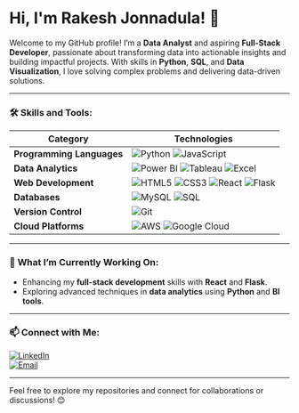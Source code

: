 # Hi, I'm Rakesh Jonnadula! 👋

Welcome to my GitHub profile! I’m a **Data Analyst** and aspiring **Full-Stack Developer**, passionate about transforming data into actionable insights and building impactful projects. With skills in **Python**, **SQL**, and **Data Visualization**, I love solving complex problems and delivering data-driven solutions.

---

### 🛠️ **Skills and Tools**:
| **Category**            | **Technologies**                                                                 |
|-------------------------|----------------------------------------------------------------------------------|
| **Programming Languages**| ![Python](https://img.shields.io/badge/Python-3776AB?style=for-the-badge&logo=python&logoColor=white) ![JavaScript](https://img.shields.io/badge/JavaScript-323330?style=for-the-badge&logo=javascript&logoColor=F7DF1E) |
| **Data Analytics**       | ![Power BI](https://img.shields.io/badge/Power_BI-F2C811?style=for-the-badge&logo=powerbi&logoColor=black) ![Tableau](https://img.shields.io/badge/Tableau-E97627?style=for-the-badge&logo=tableau&logoColor=white) ![Excel](https://img.shields.io/badge/Microsoft_Excel-217346?style=for-the-badge&logo=microsoft-excel&logoColor=white) |
| **Web Development**      | ![HTML5](https://img.shields.io/badge/HTML5-E34F26?style=for-the-badge&logo=html5&logoColor=white) ![CSS3](https://img.shields.io/badge/CSS3-1572B6?style=for-the-badge&logo=css3&logoColor=white) ![React](https://img.shields.io/badge/React-20232A?style=for-the-badge&logo=react&logoColor=61DAFB) ![Flask](https://img.shields.io/badge/Flask-000000?style=for-the-badge&logo=flask&logoColor=white) |
| **Databases**            | ![MySQL](https://img.shields.io/badge/MySQL-4479A1?style=for-the-badge&logo=mysql&logoColor=white) ![SQL](https://img.shields.io/badge/SQL-003B57?style=for-the-badge&logo=sqlite&logoColor=white) |
| **Version Control**      | ![Git](https://img.shields.io/badge/Git-F05032?style=for-the-badge&logo=git&logoColor=white)|
| **Cloud Platforms**      | ![AWS](https://img.shields.io/badge/AWS-232F3E?style=for-the-badge&logo=amazon-aws&logoColor=white) ![Google Cloud](https://img.shields.io/badge/Google_Cloud-4285F4?style=for-the-badge&logo=google-cloud&logoColor=white) |


---
### 🌱 **What I’m Currently Working On**:
- Enhancing my **full-stack development** skills with **React** and **Flask**.
- Exploring advanced techniques in **data analytics** using **Python** and **BI tools**.

---

### 📫 **Connect with Me**:
[![LinkedIn](https://img.shields.io/badge/LinkedIn-0077B5?style=for-the-badge&logo=linkedin&logoColor=white)](https://www.linkedin.com/in/rakeshj18/)  
[![Email](https://img.shields.io/badge/Email-D14836?style=for-the-badge&logo=gmail&logoColor=white)](mailto:rakeshjonnadula2002@gmail.com)

---

Feel free to explore my repositories and connect for collaborations or discussions! 😊
